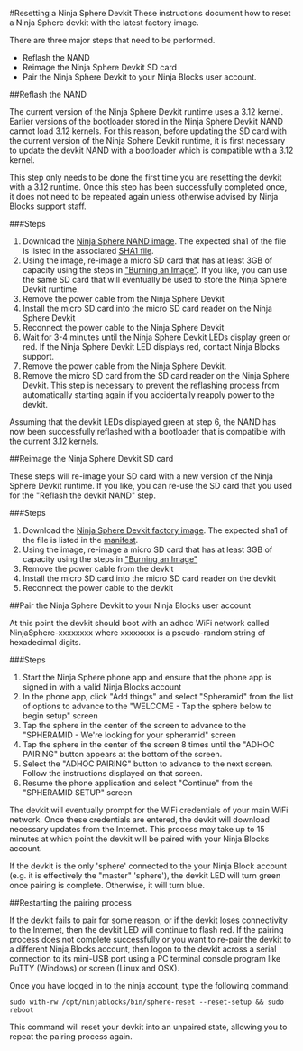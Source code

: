 #Resetting a Ninja Sphere Devkit
These instructions document how to reset a Ninja Sphere devkit with the latest factory image.

There are three major steps that need to be performed.

* Reflash the NAND
* Reimage the Ninja Sphere Devkit SD card
* Pair the Ninja Sphere Devkit to your Ninja Blocks user account.


##Reflash the NAND

The current version of the Ninja Sphere Devkit runtime uses a 3.12 kernel. Earlier versions of the bootloader stored in the Ninja Sphere Devkit NAND cannot load 3.12 kernels. For this reason, before updating the SD card with the current version of the Ninja Sphere Devkit runtime, it is first necessary to update the devkit NAND with a bootloader which is compatible with a 3.12 kernel.

This step only needs to be done the first time you are resetting the devkit with a 3.12 runtime. Once this step has been successfully completed once, it does not need to be repeated again unless otherwise advised by Ninja Blocks support staff.

###Steps

1. Download the [Ninja Sphere NAND image](https://firmware.sphere.ninja/latest/ninja-var-am335x-v1.0.19-e0530dcf.img.gz). The expected sha1 of the file is listed in the associated [SHA1 file](https://firmware.sphere.ninja/latest/ninja-var-am335x-v1.0.19-e0530dcf.img.gz.sha1).
2. Using the image, re-image a micro SD card that has at least 3GB of capacity using the steps in ["Burning an Image"](https://developers.ninja/misc/howtos/burning_an_image.html). If you like, you can use the same SD card that will eventually be used to store the Ninja Sphere Devkit runtime.
3. Remove the power cable from the Ninja Sphere Devkit
4. Install the micro SD card into the micro SD card reader on the Ninja Sphere Devkit
5. Reconnect the power cable to the Ninja Sphere Devkit
6. Wait for 3-4 minutes until the Ninja Sphere Devkit LEDs display green or red. If the Ninja Sphere Devkit LED displays red, contact Ninja Blocks support.
7. Remove the power cable from the Ninja Sphere Devkit.
8. Remove the micro SD card from the SD card reader on the Ninja Sphere Devkit. This step is necessary to prevent the reflashing process from automatically starting again if you accidentally reapply power to the devkit.

Assuming that the devkit LEDs displayed green at step 6, the NAND has now been successfully reflashed with a bootloader that is compatible with the current 3.12 kernels.

##Reimage the Ninja Sphere Devkit SD card

These steps will re-image your SD card with a new version of the Ninja Sphere Devkit runtime. If you like, you can re-use the SD card that you used for the "Reflash the devkit NAND" step.

###Steps

1. Download the [Ninja Sphere Devkit factory image](https://firmware.sphere.ninja/latest/ubuntu_armhf_trusty_norelease_devkit-stable.img.gz). The expected sha1 of the file is listed in the [manifest](https://firmware.sphere.ninja/latest/ubuntu_armhf_trusty_norelease_devkit-stable.manifest).
2. Using the image, re-image a micro SD card that has at least 3GB of capacity using the steps in ["Burning an Image"](https://developers.ninja/misc/howtos/burning_an_image.html)
3. Remove the power cable from the devkit
4. Install the micro SD card into the micro SD card reader on the devkit
5. Reconnect the power cable to the devkit

##Pair the Ninja Sphere Devkit to your Ninja Blocks user account

At this point the devkit should boot with an adhoc WiFi network called NinjaSphere-xxxxxxxx where xxxxxxxx is a pseudo-random string of hexadecimal digits.

###Steps

1. Start the Ninja Sphere phone app and ensure that the phone app is signed in with a valid Ninja Blocks account
2. In the phone app, click "Add things" and select "Spheramid" from the list of options to advance to the "WELCOME - Tap the sphere below to begin setup" screen
3. Tap the sphere in the center of the screen to advance to the "SPHERAMID - We're looking for your spheramid" screen
4. Tap the sphere in the center of the screen 8 times until the "ADHOC PAIRING" button appears at the bottom of the screen.
5. Select the "ADHOC PAIRING" button to advance to the next screen. Follow the instructions displayed on that screen.
6. Resume the phone application and select "Continue" from the "SPHERAMID SETUP" screen

The devkit will eventually prompt for the WiFi credentials of your main WiFi network. Once these credentials are entered, the devkit will download necessary updates from the Internet. This process may take up to 15 minutes at which point the devkit will be paired with your Ninja Blocks account.

If the devkit is the only 'sphere' connected to the your Ninja Block account (e.g. it is effectively the "master" 'sphere'), the devkit LED will turn green once pairing is complete. Otherwise, it will turn blue.

##Restarting the pairing process

If the devkit fails to pair for some reason, or if the devkit loses connectivity to the Internet, then the devkit LED will continue to flash red. If the pairing process does not complete successfully or you want to re-pair the devkit to a different Ninja Blocks account, then logon to the devkit across a serial connection to its mini-USB port using a PC terminal console program like PuTTY (Windows) or screen (Linux and OSX).

Once you have logged in to the ninja account, type the following command:

	sudo with-rw /opt/ninjablocks/bin/sphere-reset --reset-setup &&	sudo reboot

This command will reset your devkit into an unpaired state, allowing you to repeat the pairing process again.
